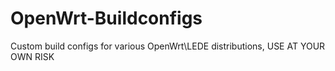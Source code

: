 # OpenWrt-Buildconfigs
Custom build configs for various OpenWrt\LEDE distributions, USE AT YOUR OWN RISK
